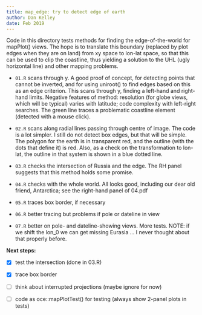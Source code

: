 ```yaml
---
title: map_edge: try to detect edge of earth
author: Dan Kelley
date: Feb 2019
---
```


Code in this directory tests methods for finding the edge-of-the-world for
mapPlot() views. The hope is to translate this boundary (replaced by plot edges
when they are on land) from xy space to lon-lat space, so that this can be used
to clip the coastline, thus yielding a solution to the UHL (ugly horizontal
line) and other mapping problems.

* `01.R` scans through y. A good proof of concept, for detecting points that
  cannot be inverted, and for using uniroot() to find edges based on this as an
edge criterion. This scans through y, finding a left-hand and right-hand
limits. Negative features of method: resolution (for globe views, which will be
typical) varies with latitude; code complexity with left-right searches. The
green line traces a problematic coastline element (detected with a mouse
click).

* `02.R` scans along radial lines passing through centre of image. The code is
  a lot simpler. I still do not detect box edges, but that will be simple. The
polygon for the earth is in transparent red, and the outline (with the dots
that define it) is red. Also, as a check on the transformation to lon-lat, the
outline in that system is shown in a blue dotted line.

* `03.R` checks the intersection of Russia and the edge. The RH panel suggests
  that this method holds some promise.

* `04.R` checks with the whole world. All looks good, including our dear old
  friend, Antarctica; see the right-hand panel of 04.pdf

* `05.R` traces box border, if necessary

* `06.R` better tracing but problems if pole or dateline in view

* `07.R` better on pole- and dateline-showing views. More tests. NOTE: if we
  shift the lon_0 we can get missing Eurasia ... I never thought about that
properly before.

**Next steps:**
- [x] test the intersection (done in 03.R)
- [x] trace box border
- [ ] think about interrupted projections (maybe ignore for now)
- [ ] code as oce::mapPlotTest() for testing (always show 2-panel plots in tests)



